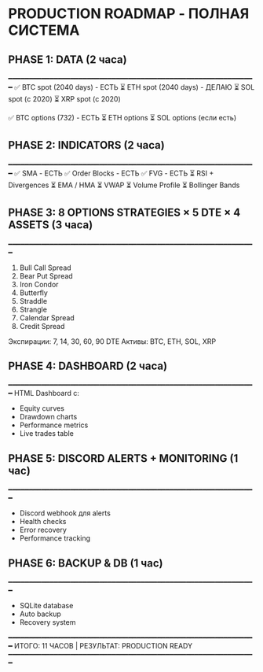 # PRODUCTION ROADMAP - ПОЛНАЯ СИСТЕМА

## PHASE 1: DATA (2 часа)
━━━━━━━━━━━━━━━━━━━━━━━━━━━━━━━━━━━━━━━━━━━━━━━━━━━━━━━━━━━━
✅ BTC spot (2040 days) - ЕСТЬ
⏳ ETH spot (2040 days) - ДЕЛАЮ
⏳ SOL spot (с 2020)
⏳ XRP spot (с 2020)

✅ BTC options (732) - ЕСТЬ
⏳ ETH options
⏳ SOL options (если есть)

## PHASE 2: INDICATORS (2 часа)
━━━━━━━━━━━━━━━━━━━━━━━━━━━━━━━━━━━━━━━━━━━━━━━━━━━━━━━━━━━━
✅ SMA - ЕСТЬ
✅ Order Blocks - ЕСТЬ
✅ FVG - ЕСТЬ
⏳ RSI + Divergences
⏳ EMA / HMA
⏳ VWAP
⏳ Volume Profile
⏳ Bollinger Bands

## PHASE 3: 8 OPTIONS STRATEGIES × 5 DTE × 4 ASSETS (3 часа)
━━━━━━━━━━━━━━━━━━━━━━━━━━━━━━━━━━━━━━━━━━━━━━━━━━━━━━━━━━━━
1. Bull Call Spread
2. Bear Put Spread
3. Iron Condor
4. Butterfly
5. Straddle
6. Strangle
7. Calendar Spread
8. Credit Spread

Экспирации: 7, 14, 30, 60, 90 DTE
Активы: BTC, ETH, SOL, XRP

## PHASE 4: DASHBOARD (2 часа)
━━━━━━━━━━━━━━━━━━━━━━━━━━━━━━━━━━━━━━━━━━━━━━━━━━━━━━━━━━━━
HTML Dashboard с:
- Equity curves
- Drawdown charts
- Performance metrics
- Live trades table

## PHASE 5: **DISCORD ALERTS** + MONITORING (1 час)
━━━━━━━━━━━━━━━━━━━━━━━━━━━━━━━━━━━━━━━━━━━━━━━━━━━━━━━━━━━━
- Discord webhook для alerts
- Health checks
- Error recovery
- Performance tracking

## PHASE 6: BACKUP & DB (1 час)
━━━━━━━━━━━━━━━━━━━━━━━━━━━━━━━━━━━━━━━━━━━━━━━━━━━━━━━━━━━━
- SQLite database
- Auto backup
- Recovery system

━━━━━━━━━━━━━━━━━━━━━━━━━━━━━━━━━━━━━━━━━━━━━━━━━━━━━━━━━━━━
ИТОГО: 11 ЧАСОВ | РЕЗУЛЬТАТ: PRODUCTION READY
━━━━━━━━━━━━━━━━━━━━━━━━━━━━━━━━━━━━━━━━━━━━━━━━━━━━━━━━━━━━
